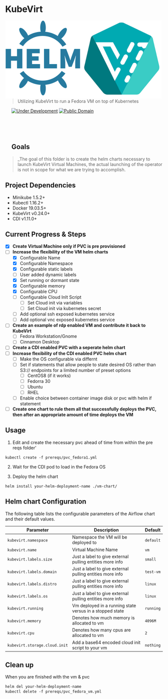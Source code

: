 
# KubeVirt
<img src="../images/helm-kubevirt.png" align="left" width="500px" height="250px"/>
<img align="left" width="0" height="192px" hspace="10"/>
<br></br><br></br>

> Utilizing KubeVirt to run a Fedora VM on top of Kubernetes

[![Under Development](https://img.shields.io/badge/under-development-skyblue.svg)](https://github.com/cez-aug/github-project-boilerplate) [![Public Domain](https://img.shields.io/badge/public-domain-lightgrey.svg)](https://creativecommons.org/publicdomain/zero/1.0/)

<br><br><br>

## Goals
> _The goal of this folder is to create the helm charts necessary to launch KubeVirt Virtual Machines, the actual launching of the operator is not in scope for what we are trying to accomplish.

## Project Dependencies
* Minikube 1.5.2+
* Kubectl 1.16.2+
* Docker 19.03.5+
* KubeVirt v0.24.0+
* CDI v1.11.0+

## Current Progress & Steps

- [x] **Create Virtual Machine only if PVC is pre provisioned**
- [ ] **Increase the flexibility of the VM helm charts**
  - [x] Configurable Name
  - [x] Configurable Namespace
  - [x] Configurable static labels
  - [ ] User added dynamic labels
  - [x] Set running or dormant state
  - [x] Configurable memory
  - [x] Configurable CPU
  - [ ] Configurable Cloud InIt Script
    - [ ] Set Cloud init via variables
    - [ ] Set Cloud init via kubernetes secret
  - [ ] Add optional ssh exposed kubernetes service
  - [ ] Add optional vnc exposed kubernetes service
- [ ] **Create an example of rdp enabled VM and contribute it back to KubeVirt**
  - [ ] Fedora Workstation/Gnome
  - [ ] Cinnamon Desktop
- [ ] **Create a CDI enabled PVC with a seperate helm chart**
- [ ] **Increase flexibility of the CDI enabled PVC helm chart**
  - [ ] Make the OS configurable via differnt 
  - [ ] Set if statements that allow people to state desired OS rather than S3:// endpoints for a limited number of preset options
    - [ ] CentOS8 (if it works)
    - [ ] Fedorra 30
    - [ ] Ubuntu
    - [ ] RHEL
  - [ ] Enable choice between container image disk or pvc with helm if statement
- [ ] **Create one chart to rule them all that successfully deploys the PVC, then after an appropriate amount of time deploys the VM**

## Usage
1) Edit and create the necessary pvc ahead of time from within the pre reqs folder'

```
kubectl create -f prereqs/pvc_fedora1.yml
```
2) Wait for the CDI pod to load in the Fedora OS

3) Deploy the helm chart

```
helm install your-helm-deployment-name ./vm-chart/
```

## Helm chart Configuration

The following table lists the configurable parameters of the Airflow chart and their default values.

| Parameter                                | Description                                             | Default                   |
|------------------------------------------|---------------------------------------------------------|---------------------------|
| `kubevirt.namespace`                     | Namespace the VM will be deployed to                    | ```default```             |
| `kubevirt.name`                          | Virtual Machine Name                                    | ```vm```                  |
| `kubevirt.labels.size`                   | Just a label to give external pulling entities more info| ```small```               |
| `kubevirt.labels.domain`                 | Just a label to give external pulling entities more info| ```test-vm```             |
| `kubevirt.labels.distro`                 | Just a label to give external pulling entities more info| ```linux```               |
| `kubevirt.labels.os`                     | Just a label to give external pulling entities more info| `linux`                   |
| `kubevirt.running`                       | Vm deployed in a running state versus in a stopped state    | `running`                 |
| `kubevirt.memory`                        | Denotes how much memory is allocated to vm              | `4096M`                   |
| `kubevirt.cpu`                           | Denotes how many cpus are allocated to vm               | `2`                       |
| `kubevirt.storage.cloud.init`            | Add a base64 encoded cloud init script to your vm       | `nothing`                 |

## Clean up
When you are finished with the vm & pvc
```
helm del your-helm-deployment-name
kubectl delete -f prereqs/pvc_fedora_vm.yml
```
